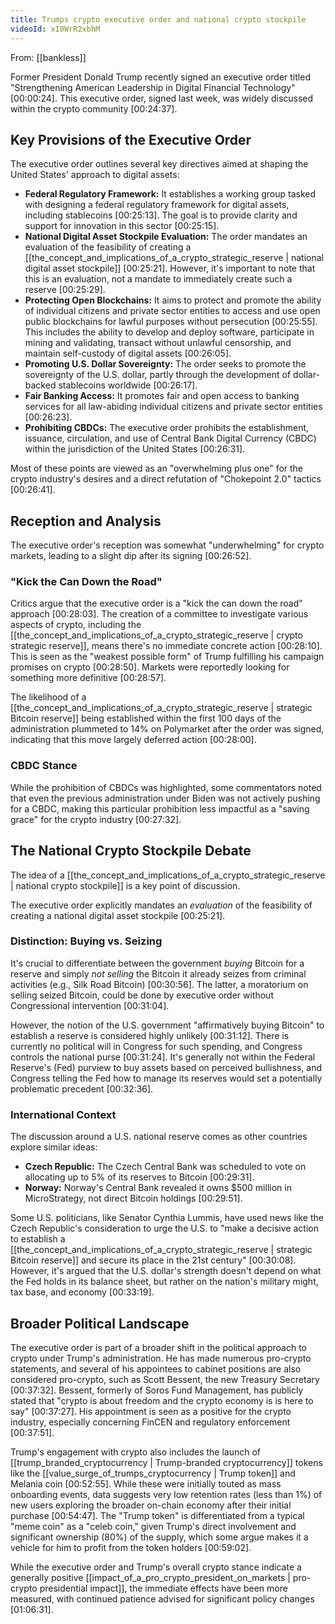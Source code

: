 ```yaml
---
title: Trumps crypto executive order and national crypto stockpile
videoId: xI0WrR2xbhM
---
```


From: [[bankless]] <br/> 

Former President Donald Trump recently signed an executive order titled "Strengthening American Leadership in Digital Financial Technology" <a class="yt-timestamp" data-t="00:00:24">[00:00:24]</a>. This executive order, signed last week, was widely discussed within the crypto community <a class="yt-timestamp" data-t="00:24:37">[00:24:37]</a>.

## Key Provisions of the Executive Order

The executive order outlines several key directives aimed at shaping the United States' approach to digital assets:

*   **Federal Regulatory Framework:** It establishes a working group tasked with designing a federal regulatory framework for digital assets, including stablecoins <a class="yt-timestamp" data-t="00:25:13">[00:25:13]</a>. The goal is to provide clarity and support for innovation in this sector <a class="yt-timestamp" data-t="00:25:15">[00:25:15]</a>.
*   **National Digital Asset Stockpile Evaluation:** The order mandates an evaluation of the feasibility of creating a [[the_concept_and_implications_of_a_crypto_strategic_reserve | national digital asset stockpile]] <a class="yt-timestamp" data-t="00:25:21">[00:25:21]</a>. However, it's important to note that this is an evaluation, not a mandate to immediately create such a reserve <a class="yt-timestamp" data-t="00:25:29">[00:25:29]</a>.
*   **Protecting Open Blockchains:** It aims to protect and promote the ability of individual citizens and private sector entities to access and use open public blockchains for lawful purposes without persecution <a class="yt-timestamp" data-t="00:25:55">[00:25:55]</a>. This includes the ability to develop and deploy software, participate in mining and validating, transact without unlawful censorship, and maintain self-custody of digital assets <a class="yt-timestamp" data-t="00:26:05">[00:26:05]</a>.
*   **Promoting U.S. Dollar Sovereignty:** The order seeks to promote the sovereignty of the U.S. dollar, partly through the development of dollar-backed stablecoins worldwide <a class="yt-timestamp" data-t="00:26:17">[00:26:17]</a>.
*   **Fair Banking Access:** It promotes fair and open access to banking services for all law-abiding individual citizens and private sector entities <a class="yt-timestamp" data-t="00:26:23">[00:26:23]</a>.
*   **Prohibiting CBDCs:** The executive order prohibits the establishment, issuance, circulation, and use of Central Bank Digital Currency (CBDC) within the jurisdiction of the United States <a class="yt-timestamp" data-t="00:26:31">[00:26:31]</a>.

Most of these points are viewed as an "overwhelming plus one" for the crypto industry's desires and a direct refutation of "Chokepoint 2.0" tactics <a class="yt-timestamp" data-t="00:26:41">[00:26:41]</a>.

## Reception and Analysis

The executive order's reception was somewhat "underwhelming" for crypto markets, leading to a slight dip after its signing <a class="yt-timestamp" data-t="00:26:52">[00:26:52]</a>.

### "Kick the Can Down the Road"

Critics argue that the executive order is a "kick the can down the road" approach <a class="yt-timestamp" data-t="00:28:03">[00:28:03]</a>. The creation of a committee to investigate various aspects of crypto, including the [[the_concept_and_implications_of_a_crypto_strategic_reserve | crypto strategic reserve]], means there's no immediate concrete action <a class="yt-timestamp" data-t="00:28:10">[00:28:10]</a>. This is seen as the "weakest possible form" of Trump fulfilling his campaign promises on crypto <a class="yt-timestamp" data-t="00:28:50">[00:28:50]</a>. Markets were reportedly looking for something more definitive <a class="yt-timestamp" data-t="00:28:57">[00:28:57]</a>.

The likelihood of a [[the_concept_and_implications_of_a_crypto_strategic_reserve | strategic Bitcoin reserve]] being established within the first 100 days of the administration plummeted to 14% on Polymarket after the order was signed, indicating that this move largely deferred action <a class="yt-timestamp" data-t="00:28:00">[00:28:00]</a>.

### CBDC Stance

While the prohibition of CBDCs was highlighted, some commentators noted that even the previous administration under Biden was not actively pushing for a CBDC, making this particular prohibition less impactful as a "saving grace" for the crypto industry <a class="yt-timestamp" data-t="00:27:32">[00:27:32]</a>.

## The National Crypto Stockpile Debate

The idea of a [[the_concept_and_implications_of_a_crypto_strategic_reserve | national crypto stockpile]] is a key point of discussion.

The executive order explicitly mandates an *evaluation* of the feasibility of creating a national digital asset stockpile <a class="yt-timestamp" data-t="00:25:21">[00:25:21]</a>.

### Distinction: Buying vs. Seizing

It's crucial to differentiate between the government *buying* Bitcoin for a reserve and simply *not selling* the Bitcoin it already seizes from criminal activities (e.g., Silk Road Bitcoin) <a class="yt-timestamp" data-t="00:30:56">[00:30:56]</a>. The latter, a moratorium on selling seized Bitcoin, could be done by executive order without Congressional intervention <a class="yt-timestamp" data-t="00:31:04">[00:31:04]</a>.

However, the notion of the U.S. government "affirmatively buying Bitcoin" to establish a reserve is considered highly unlikely <a class="yt-timestamp" data-t="00:31:12">[00:31:12]</a>. There is currently no political will in Congress for such spending, and Congress controls the national purse <a class="yt-timestamp" data-t="00:31:24">[00:31:24]</a>. It's generally not within the Federal Reserve's (Fed) purview to buy assets based on perceived bullishness, and Congress telling the Fed how to manage its reserves would set a potentially problematic precedent <a class="yt-timestamp" data-t="00:32:36">[00:32:36]</a>.

### International Context

The discussion around a U.S. national reserve comes as other countries explore similar ideas:

*   **Czech Republic:** The Czech Central Bank was scheduled to vote on allocating up to 5% of its reserves to Bitcoin <a class="yt-timestamp" data-t="00:29:31">[00:29:31]</a>.
*   **Norway:** Norway's Central Bank revealed it owns $500 million in MicroStrategy, not direct Bitcoin holdings <a class="yt-timestamp" data-t="00:29:51">[00:29:51]</a>.

Some U.S. politicians, like Senator Cynthia Lummis, have used news like the Czech Republic's consideration to urge the U.S. to "make a decisive action to establish a [[the_concept_and_implications_of_a_crypto_strategic_reserve | strategic Bitcoin reserve]] and secure its place in the 21st century" <a class="yt-timestamp" data-t="00:30:08">[00:30:08]</a>. However, it's argued that the U.S. dollar's strength doesn't depend on what the Fed holds in its balance sheet, but rather on the nation's military might, tax base, and economy <a class="yt-timestamp" data-t="00:33:19">[00:33:19]</a>.

## Broader Political Landscape

The executive order is part of a broader shift in the political approach to crypto under Trump's administration. He has made numerous pro-crypto statements, and several of his appointees to cabinet positions are also considered pro-crypto, such as Scott Bessent, the new Treasury Secretary <a class="yt-timestamp" data-t="00:37:32">[00:37:32]</a>. Bessent, formerly of Soros Fund Management, has publicly stated that "crypto is about freedom and the crypto economy is is here to say" <a class="yt-timestamp" data-t="00:37:27">[00:37:27]</a>. His appointment is seen as a positive for the crypto industry, especially concerning FinCEN and regulatory enforcement <a class="yt-timestamp" data-t="00:37:51">[00:37:51]</a>.

Trump's engagement with crypto also includes the launch of [[trump_branded_cryptocurrency | Trump-branded cryptocurrency]] tokens like the [[value_surge_of_trumps_cryptocurrency | Trump token]] and Melania coin <a class="yt-timestamp" data-t="00:52:55">[00:52:55]</a>. While these were initially touted as mass onboarding events, data suggests very low retention rates (less than 1%) of new users exploring the broader on-chain economy after their initial purchase <a class="yt-timestamp" data-t="00:54:47">[00:54:47]</a>. The "Trump token" is differentiated from a typical "meme coin" as a "celeb coin," given Trump's direct involvement and significant ownership (80%) of the supply, which some argue makes it a vehicle for him to profit from the token holders <a class="yt-timestamp" data-t="00:59:02">[00:59:02]</a>.

While the executive order and Trump's overall crypto stance indicate a generally positive [[impact_of_a_pro_crypto_president_on_markets | pro-crypto presidential impact]], the immediate effects have been more measured, with continued patience advised for significant policy changes <a class="yt-timestamp" data-t="01:06:31">[01:06:31]</a>.